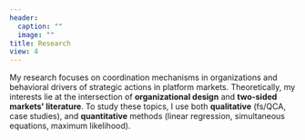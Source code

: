 ```yaml
---
header:
  caption: ""
  image: ""
title: Research
view: 4
---
```

My research focuses on coordination mechanisms in organizations and behavioral drivers of strategic actions in platform markets. Theoretically, my interests lie at the intersection of **organizational design** and **two-sided markets'  literature**. To study these topics, I use both **qualitative** (fs/QCA, case studies), and **quantitative** methods (linear regression, simultaneous equations, maximum likelihood). 